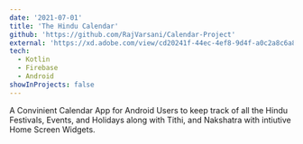 ```yaml
---
date: '2021-07-01'
title: 'The Hindu Calendar'
github: 'https://github.com/RajVarsani/Calendar-Project'
external: 'https://xd.adobe.com/view/cd20241f-44ec-4ef8-9d4f-a0c2a8c6a85d-9873/'
tech:
  - Kotlin
  - Firebase
  - Android
showInProjects: false
---
```


A Convinient Calendar App for Android Users to keep track of all the Hindu Festivals, Events, and Holidays along with Tithi, and Nakshatra with intiutive Home Screen Widgets.
